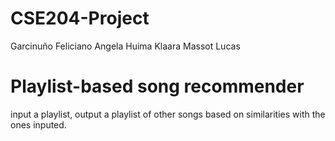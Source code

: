 # CSE204-Project

Garcinuño Feliciano Angela
Huima Klaara
Massot Lucas

# Playlist-based song recommender

input a playlist, output a playlist of other songs based on similarities with the ones inputed.

